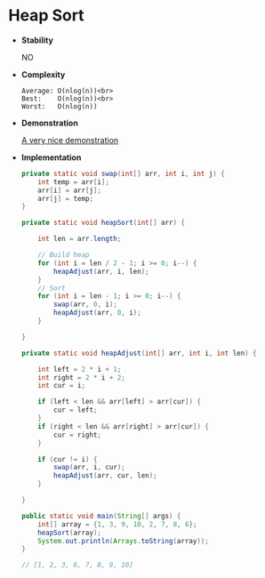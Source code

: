 # Heap Sort

* **Stability**
    
    NO
    
* **Complexity**

    ```
    Average: O(nlog(n))<br>
    Best:    O(nlog(n))<br>
    Worst:   O(nlog(n))
    ```
    
* **Demonstration**

    [A very nice demonstration](http://www.cnblogs.com/MOBIN/p/5374217.html)
    
* **Implementation**

    ```java
    private static void swap(int[] arr, int i, int j) {
        int temp = arr[i];
        arr[i] = arr[j];
        arr[j] = temp;
    }
    ```

    ```java
    private static void heapSort(int[] arr) {

        int len = arr.length;

        // Build heap
        for (int i = len / 2 - 1; i >= 0; i--) {
            heapAdjust(arr, i, len);
        }
        // Sort
        for (int i = len - 1; i >= 0; i--) {
            swap(arr, 0, i);
            heapAdjust(arr, 0, i);
        }

    }
    ```

    ```java
    private static void heapAdjust(int[] arr, int i, int len) {

        int left = 2 * i + 1;
        int right = 2 * i + 2;
        int cur = i;

        if (left < len && arr[left] > arr[cur]) {
            cur = left;
        }
        if (right < len && arr[right] > arr[cur]) {
            cur = right;
        }

        if (cur != i) {
            swap(arr, i, cur);
            heapAdjust(arr, cur, len);
        }

    }
    ```

    ```java
    public static void main(String[] args) {
        int[] array = {1, 3, 9, 10, 2, 7, 8, 6};
        heapSort(array);
        System.out.println(Arrays.toString(array));
    }
  
    // [1, 2, 3, 6, 7, 8, 9, 10]
    
    ```
